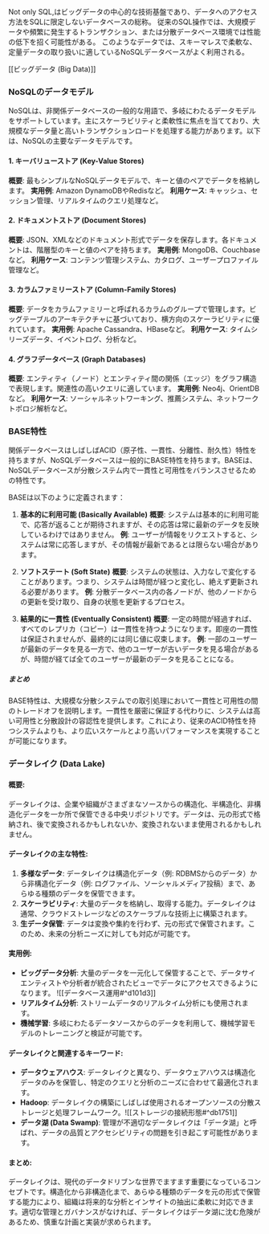 Not only SQL,はビッグデータの中心的な技術基盤であり、データへのアクセス方法をSQLに限定しないデータベースの総称。
従来のSQL操作では、大規模データや頻繁に発生するトランザクション、または分散データベース環境では性能の低下を招く可能性がある。
このようなデータでは、スキーマレスで柔軟な、定量データの取り扱いに適しているNoSQLデータベースがよく利用される。



[[ビッグデータ (Big Data)]]

### NoSQLのデータモデル

NoSQLは、非関係データベースの一般的な用語で、多岐にわたるデータモデルをサポートしています。主にスケーラビリティと柔軟性に焦点を当てており、大規模なデータ量と高いトランザクションロードを処理する能力があります。以下は、NoSQLの主要なデータモデルです。

#### 1. **キーバリューストア (Key-Value Stores)**

**概要**: 最もシンプルなNoSQLデータモデルで、キーと値のペアでデータを格納します。
**実用例**: Amazon DynamoDBやRedisなど。
**利用ケース**: キャッシュ、セッション管理、リアルタイムのクエリ処理など。

#### 2. **ドキュメントストア (Document Stores)**

**概要**: JSON、XMLなどのドキュメント形式でデータを保存します。各ドキュメントは、階層型のキーと値のペアを持ちます。
**実用例**: MongoDB、Couchbaseなど。
**利用ケース**: コンテンツ管理システム、カタログ、ユーザープロファイル管理など。

#### 3. **カラムファミリーストア (Column-Family Stores)**

**概要**: データをカラムファミリーと呼ばれるカラムのグループで管理します。ビッグテーブルのアーキテクチャに基づいており、横方向のスケーラビリティに優れています。
**実用例**: Apache Cassandra、HBaseなど。
**利用ケース**: タイムシリーズデータ、イベントログ、分析など。

#### 4. **グラフデータベース (Graph Databases)**

**概要**: エンティティ（ノード）とエンティティ間の関係（エッジ）をグラフ構造で表現します。関連性の高いクエリに適しています。
**実用例**: Neo4j、OrientDBなど。
**利用ケース**: ソーシャルネットワーキング、推薦システム、ネットワークトポロジ解析など。


### BASE特性

関係データベースはしばしばACID（原子性、一貫性、分離性、耐久性）特性を持ちますが、NoSQLデータベースは一般的にBASE特性を持ちます。BASEは、NoSQLデータベースが分散システム内で一貫性と可用性をバランスさせるための特性です。

BASEは以下のように定義されます：

1. **基本的に利用可能 (Basically Available)**
   **概要**: システムは基本的に利用可能で、応答が返ることが期待されますが、その応答は常に最新のデータを反映しているわけではありません。
   **例**: ユーザーが情報をリクエストすると、システムは常に応答しますが、その情報が最新であるとは限らない場合があります。

2. **ソフトステート (Soft State)**
   **概要**: システムの状態は、入力なしで変化することがあります。つまり、システムは時間が経つと変化し、絶えず更新される必要があります。
   **例**: 分散データベース内の各ノードが、他のノードからの更新を受け取り、自身の状態を更新するプロセス。

3. **結果的に一貫性 (Eventually Consistent)**
   **概要**: 一定の時間が経過すれば、すべてのレプリカ（コピー）は一貫性を持つようになります。即座の一貫性は保証されませんが、最終的には同じ値に収束します。
   **例**: 一部のユーザーが最新のデータを見る一方で、他のユーザーが古いデータを見る場合があるが、時間が経てば全てのユーザーが最新のデータを見ることになる。

##### まとめ

BASE特性は、大規模な分散システムでの取引処理において一貫性と可用性の間のトレードオフを説明します。一貫性を厳密に保証する代わりに、システムは高い可用性と分散設計の容認性を提供します。これにより、従来のACID特性を持つシステムよりも、より広いスケールとより高いパフォーマンスを実現することが可能になります。


### データレイク (Data Lake)

#### **概要**:
データレイクは、企業や組織がさまざまなソースからの構造化、半構造化、非構造化データを一か所で保管できる中央リポジトリです。データは、元の形式で格納され、後で変換されるかもしれないか、変換されないまま使用されるかもしれません。

#### **データレイクの主な特性**:
1. **多様なデータ**: データレイクは構造化データ（例: RDBMSからのデータ）から非構造化データ（例: ログファイル、ソーシャルメディア投稿）まで、あらゆる種類のデータを保管できます。
2. **スケーラビリティ**: 大量のデータを格納し、取得する能力。データレイクは通常、クラウドストレージなどのスケーラブルな技術上に構築されます。
3. **生データ保管**: データは変換や集約を行わず、元の形式で保管されます。このため、未来の分析ニーズに対しても対応が可能です。

#### **実用例**:
- **ビッグデータ分析**: 大量のデータを一元化して保管することで、データサイエンティストや分析者が統合されたビューでデータにアクセスできるようになります。
  ![[データベース運用#^d101d3]]
- **リアルタイム分析**: ストリームデータのリアルタイム分析にも使用されます。
- **機械学習**: 多岐にわたるデータソースからのデータを利用して、機械学習モデルのトレーニングと検証が可能です。

#### **データレイクと関連するキーワード**:
- **データウェアハウス**: データレイクと異なり、データウェアハウスは構造化データのみを保管し、特定のクエリと分析のニーズに合わせて最適化されます。
- **Hadoop**: データレイクの構築にしばしば使用されるオープンソースの分散ストレージと処理フレームワーク。![[ストレージの接続形態#^db1751]]
- **データ湖 (Data Swamp)**: 管理が不適切なデータレイクは「データ湖」と呼ばれ、データの品質とアクセシビリティの問題を引き起こす可能性があります。

#### **まとめ**:
データレイクは、現代のデータドリブンな世界でますます重要になっているコンセプトです。構造化から非構造化まで、あらゆる種類のデータを元の形式で保管する能力により、組織は将来的な分析とインサイトの抽出に柔軟に対応できます。適切な管理とガバナンスがなければ、データレイクはデータ湖に沈む危険があるため、慎重な計画と実装が求められます。